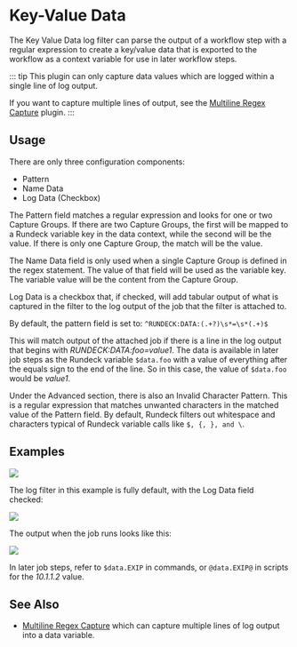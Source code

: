 # Key-Value Data

The Key Value Data log filter can parse the output of a workflow step with a regular expression to create a key/value data that is exported to the workflow as a context variable for use in later workflow steps.

::: tip
This plugin can only capture data values which are logged within a single line of log output.

If you want to capture multiple lines of output, see 
the [Multiline Regex Capture](/manual/log-filters/multi-line-regex.md#usage) plugin.
:::

## Usage

There are only three configuration components:
  - Pattern
  - Name Data
  - Log Data (Checkbox)

The Pattern field matches a regular expression and looks for one or two Capture Groups. If there are two Capture Groups, the first will be mapped to a Rundeck variable key in the data context, while the second will be the value. If there is only one Capture Group, the match will be the value.

The Name Data field is only used when a single Capture Group is defined in the regex statement. The value of that field will be used as the variable key.  The variable value will be the content from the Capture Group.

Log Data is a checkbox that, if checked, will add tabular output of what is captured in the filter to the log output of the job that the filter is attached to.

By default, the pattern field is set to: `^RUNDECK:DATA:(.+?)\s*=\s*(.+)$`

This will match output of the attached job if there is a line in the log output that begins with _RUNDECK:DATA:foo=value1_. The data is available in later job steps as the Rundeck variable `$data.foo` with a value of everything after the equals sign to the end of the line. So in this case, the value of `$data.foo` would be _value1_.

Under the Advanced section, there is also an Invalid Character Pattern. This is a regular expression that matches unwanted characters in the matched value of the Pattern field. By default, Rundeck filters out whitespace and characters typical of Rundeck variable calls like `$, {, }, and \`.

## Examples

![](/assets/img/logfilter-keyvalue-example1.png)

The log filter in this example is fully default, with the Log Data field checked:

![](/assets/img/logfilter-keyvalue-example2.png)

The output when the job runs looks like this:

![](/assets/img/logfilter-keyvalue-example3.png)

In later job steps, refer to `$data.EXIP` in commands, or `@data.EXIP@` in scripts for the _10.1.1.2_ value.

## See Also

* [Multiline Regex Capture](/manual/log-filters/multi-line-regex.md#usage) which can capture multiple lines of log output into a data variable.
